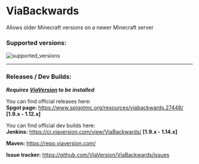 # ViaBackwards

Allows older Minecraft versions on a newer Minecraft server

### Supported versions:
![supported_versions](https://camo.githubusercontent.com/75fd692876cdeadbb8a84ed3175e6f0fc23a640a/68747470733a2f2f692e696d6775722e636f6d2f695741744431702e706e67)

---

### Releases / Dev Builds:

***Requires [ViaVersion](http://viaversion.com) to be installed***

You can find official releases here:  
**Spgot page:** https://www.spigotmc.org/resources/viabackwards.27448/   **[1.9.x - 1.12.x]**
   
You can find official dev builds here:   
**Jenkins:** https://ci.viaversion.com/view/ViaBackwards/  **[1.9.x - 1.14.x]**
  
**Maven:** https://repo.viaversion.com/  

**Issue tracker:** https://github.com/ViaVersion/ViaBackwards/issues
